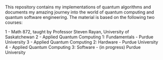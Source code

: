 This repository contains my implementations of quantum algorithms and documents my amazing journey into the world of quantum computing and quantum software engineering. The material is based on the following two courses:

1 - Math 872, taught by Professor Steven Rayan, University of Saskatchewan
2 - Applied Quantum Computing 1: Fundamentals - Purdue University
3 - Applied Quantum Computing 2: Hardware - Purdue University
4 - Applied Quantum Computing 3: Software - (in progress) Purdue University
